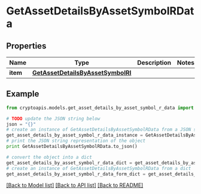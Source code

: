 # GetAssetDetailsByAssetSymbolRData


## Properties
Name | Type | Description | Notes
------------ | ------------- | ------------- | -------------
**item** | [**GetAssetDetailsByAssetSymbolRI**](GetAssetDetailsByAssetSymbolRI.md) |  | 

## Example

```python
from cryptoapis.models.get_asset_details_by_asset_symbol_r_data import GetAssetDetailsByAssetSymbolRData

# TODO update the JSON string below
json = "{}"
# create an instance of GetAssetDetailsByAssetSymbolRData from a JSON string
get_asset_details_by_asset_symbol_r_data_instance = GetAssetDetailsByAssetSymbolRData.from_json(json)
# print the JSON string representation of the object
print GetAssetDetailsByAssetSymbolRData.to_json()

# convert the object into a dict
get_asset_details_by_asset_symbol_r_data_dict = get_asset_details_by_asset_symbol_r_data_instance.to_dict()
# create an instance of GetAssetDetailsByAssetSymbolRData from a dict
get_asset_details_by_asset_symbol_r_data_form_dict = get_asset_details_by_asset_symbol_r_data.from_dict(get_asset_details_by_asset_symbol_r_data_dict)
```
[[Back to Model list]](../README.md#documentation-for-models) [[Back to API list]](../README.md#documentation-for-api-endpoints) [[Back to README]](../README.md)


